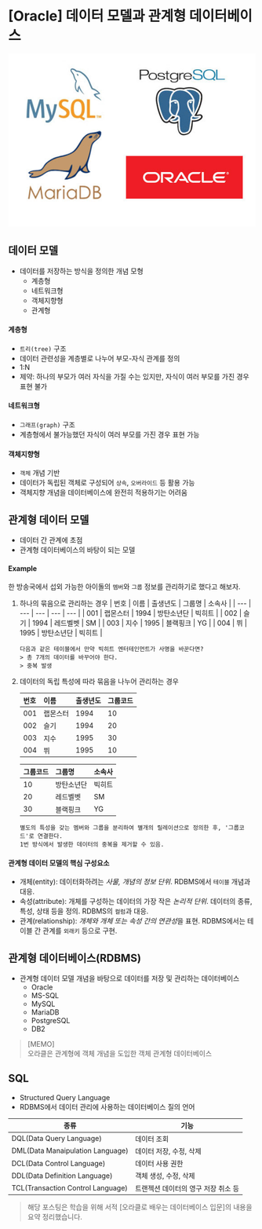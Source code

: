 # \[Oracle\] 데이터 모델과 관계형 데이터베이스

![상용 RDBMS](./image.jpeg)
<!-- [##_Image|kage@cX7oHU/btqZfgJ9DqG/x4H7x1pSJEWqNhLLbuouI0/img.jpg|alignCenter|width="100%" data-origin-width="0" data-origin-height="0" data-ke-mobilestyle="widthContent"|||_##] -->

## 데이터 모델

- 데이터를 저장하는 방식을 정의한 개념 모형
	- 계층형
	- 네트워크형
	- 객체지향형
	- 관계형

#### 계층형

- `트리(tree)` 구조
- 데이터 관련성을 계층별로 나누어 부모-자식 관계를 정의
- 1:N
- 제약: 하나의 부모가 여러 자식을 가질 수는 있지만, 자식이 여러 부모를 가진 경우 표현 불가

#### 네트워크형

- `그래프(graph)` 구조
- 계층형에서 불가능했던 자식이 여러 부모를 가진 경우 표현 가능

#### 객체지향형

- `객체` 개념 기반
- 데이터가 독립된 객체로 구성되어 `상속`, `오버라이드` 등 활용 가능
- 객체지향 개념을 데이터베이스에 완전히 적용하기는 어려움


## 관계형 데이터 모델

- 데이터 간 관계에 초점
- 관계형 데이터베이스의 바탕이 되는 모델

#### Example

한 방송국에서 섭외 가능한 아이돌의 `멤버`와 `그룹` 정보를 관리하기로 했다고 해보자.

1. 하나의 묶음으로 관리하는 경우
	| 번호 | 이름 | 출생년도 | 그룹명 | 소속사 | 
	| --- | --- | --- | --- | --- |
	| 001 | 랩몬스터 | 1994 | 방탄소년단 | 빅히트 |
	| 002 | 슬기 | 1994 | 레드벨벳 | SM |
	| 003 | 지수 | 1995 | 블랙핑크 | YG |
	| 004 | 뷔 | 1995 | 방탄소년단 | 빅히트 |

	```text
	다음과 같은 테이블에서 만약 빅히트 엔터테인먼트가 사명을 바꾼다면?
	> 총 7개의 데이터를 바꾸어야 한다.
	> 중복 발생
	```

2. 데이터의 독립 특성에 따라 묶음을 나누어 관리하는 경우
	
	| 번호 | 이름 | 출생년도 | 그룹코드 | 
	| --- | --- | --- | --- |
	| 001 | 랩몬스터 | 1994 | 10 |
	| 002 | 슬기 | 1994 | 20 |
	| 003 | 지수 | 1995 | 30 |
	| 004 | 뷔 | 1995 | 10 |
	
	| 그룹코드 | 그룹명 | 소속사 | 
	| --- | --- | --- |
	| 10 | 방탄소년단 | 빅히트 |
	| 20 | 레드벨벳 | SM |
	| 30 | 블랙핑크 | YG |

	```text
	별도의 특성을 갖는 멤버와 그룹을 분리하여 별개의 릴레이션으로 정의한 후, '그룹코드'로 연결한다.
	1번 방식에서 발생한 데이터의 중복을 제거할 수 있음.
	```

#### 관계형 데이터 모델의 핵심 구성요소
- 개체(entity): 데이터화하려는 *사물, 개념의 정보 단위*. RDBMS에서 `테이블` 개념과 대응.
- 속성(attribute): 개체를 구성하는 데이터의 가장 작은 *논리적 단위*. 데이터의 종류, 특성, 상태 등을 정의. RDBMS의 `컬럼`과 대응.
- 관계(relationship): *개체와 개체 또는 속성 간의 연관성*을 표현. RDBMS에서는 테이블 간 관계를 `외래키` 등으로 구현.


## 관계형 데이터베이스(RDBMS)

- 관계형 데이터 모델 개념을 바탕으로 데이터를 저장 및 관리하는 데이터베이스
	- Oracle
	- MS-SQL
	- MySQL
	- MariaDB
	- PostgreSQL
	- DB2



> [MEMO]  
> 오라클은 관계형에 객체 개념을 도입한 객체 관계형 데이터베이스


## SQL

- Structured Query Language
- RDBMS에서 데이터 관리에 사용하는 데이터베이스 질의 언어
 
|종류|기능|
|---|---|
| DQL(Data Query Language) | 데이터 조회 |
| DML(Data Manaipulation Language) | 데이터 저장, 수정, 삭제|
| DCL(Data Control Language) | 데이터 사용 권한 |
| DDL(Data Definition Language) | 객체 생성, 수정, 삭제 |
| TCL(Transaction Control Language) | 트랜젝션 데이터의 영구 저장 취소 등 |

> 해당 포스팅은 학습을 위해 서적 \[오라클로 배우는 데이터베이스 입문\]의 내용을 요약 정리했습니다.
